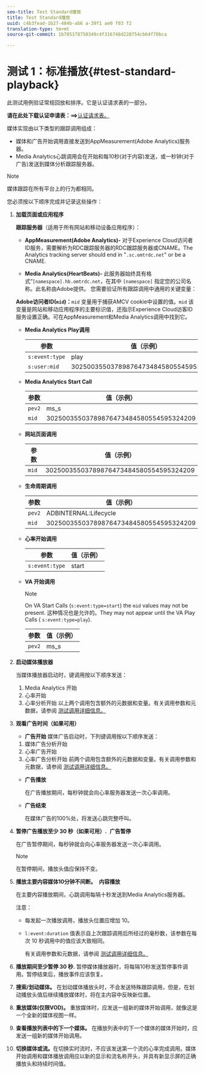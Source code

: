 ```yaml
---
seo-title: Test Standard播放
title: Test Standard播放
uuid: c4b3fead-1b27-484b-ab6 a-39f1 ae0 f03 f2
translation-type: tm+mt
source-git-commit: 1b785378750349c4f316748d228754cb64f70bca

---
```



# 测试 1：标准播放{#test-standard-playback}

此测试用例验证常规回放和排序。它是认证请求表的一部分。

**请在此处下载认证申请表：==&gt;**[认证请求表。](cert_req_form.docx)

媒体实现由以下类型的跟踪调用组成：
* 媒体和广告开始调用直接发送到AppMeasurement(Adobe Analytics)服务器。
* Media Analytics心跳调用会在开始和每10秒(对于内容)发送，或一秒钟(对于广告)发送到媒体分析跟踪服务器。

>[!NOTE]
>媒体跟踪在所有平台上的行为都相同。

您必须按以下顺序完成并记录这些操作：

1. **加载页面或应用程序**

   **跟踪服务器**（适用于所有网站和移动设备应用程序）：

   * **AppMeasurement(Adobe Analytics)-** 对于Experience Cloud访问者ID服务，需要解析为RDC跟踪服务器的RDC跟踪服务器或CNAME。The Analytics tracking server should end in "`.sc.omtrdc.net`" or be a CNAME.

   * **Media Analytics(HeartBeats)-** 此服务器始终具有格式“`[namespace].hb.omtrdc.net`，在其中 `[namespace]` 指定您的公司名称。此名称由Adobe提供。
   您需要验证所有跟踪调用中通用的关键变量：

   **Adobe访问者ID(`mid`)：**`mid` 变量用于捕获AMCV cookie中设置的值。`mid` 该变量是网站和移动应用程序的主要标识值，还指示Experience Cloud访客ID服务设置正确。可在AppMeasurement和Media Analytics调用中找到它。

   * **Media Analytics Play调用**

      | 参数 | 值（示例） |
      |---|---|
      | `s:event:type` | play |
      | `s:user:mid` | 30250035503789876473484580554595324209 |

   * **Media Analytics Start Call**

      | 参数 | 值（示例） |
      |---|---|
      | `pev2` | ms_s |
      | `mid` | 30250035503789876473484580554595324209 |

   * **网站页面调用**

      | 参数 | 值（示例） |
      |---|---|
      | `mid` | 30250035503789876473484580554595324209 |

   * **生命周期调用**

      | 参数 | 值（示例） |
      |---|---|
      | `pev2` | ADBINTERNAL:Lifecycle |
      | `mid` | 30250035503789876473484580554595324209 |

   * **心率开始调用**

      | 参数 | 值（示例） |
      |---|---|
      | `s:event:type` | start |

   * **VA 开始调用**

      >[!NOTE]
      >
      >On VA Start Calls (`s:event:type=start`) the `mid` values may not be present. 这种情况也是允许的。They may not appear until the VA Play Calls ( `s:event:type=play`).

      | 参数 | 值（示例） |
      |---|---|
      | `pev2` | ms_s |


1. **启动媒体播放器**

   当媒体播放器启动时，键调用按以下顺序发送：

   1. Media Analytics 开始
   1. 心率开始
   1. 心率分析开始
   以上两个调用包含额外的元数据和变量。有关调用参数和元数据，请参阅 [测试调用详细信息。](/help/sdk-implement/validation/test-call-details.md)

1. **观看广告时间（如果可用）**

   * **广告开始**
   媒体广告启动时，下列键调用按以下顺序发送：

   1. 媒体广告分析开始
   1. 心率广告开始
   1. 心率广告分析开始
   前两个调用包含额外的元数据和变量。有关调用参数和元数据，请参阅 [测试调用详细信息。](/help/sdk-implement/validation/test-call-details.md#section_wz3_yff_f2b)

   * **广告播放**

      在广告播放期间，每秒钟就会向心率服务器发送一次心率调用。

   * **广告结束**

      在媒体广告的100%处，将发送心跳完整呼叫。



1. **暂停广告播放至少 30 秒（如果可用）.**  **广告暂停**

   在广告暂停期间，每秒钟就会向心率服务器发送一次心率调用。

   >[!NOTE]
   >
   >在暂停期间，播放头值应保持不变。

1. **播放主要内容媒体10分钟不间断。**  **内容播放**

   在主要内容播放期间，心跳调用每隔十秒发送到Media Analytics服务器。

   注意：

   * 每发起一次播放调用，播放头位置应增加 10。
   * `l:event:duration` 值表示自上次跟踪调用后所经过的毫秒数，该参数在每次 10 秒调用中的值应该大致相同。

      有关调用参数和元数据，请参阅 [测试调用详细信息。](/help/sdk-implement/validation/test-call-details.md#section_u1l_1gf_f2b)

1. **播放期间至少暂停 30 秒.** 暂停媒体播放器时，将每隔10秒发送暂停事件调用。暂停结束后，播放事件应该恢复。

1. **搜索/划动媒体。** 在划动媒体播放头时，不会发送特殊跟踪调用，但是，在划动播放头值后继续播放媒体时，将在主内容中反映新位置。

1. **重放媒体(仅限VOD)。** 重放媒体时，应发送一组新的媒体开始调用，就像这是一个全新的媒体视图一样。

1. **查看播放列表中的下一个媒体。** 在播放列表中的下一个媒体的媒体开始时，应发送一组新的媒体开始调用。

1. **切换媒体或流。**&#x200B;在切换实时流时，不应该发送第一个流的心率完成调用。媒体开始调用和媒体播放调用应以新的显示和流名称开头，并具有新显示屏的正确播放头和持续时间值。

